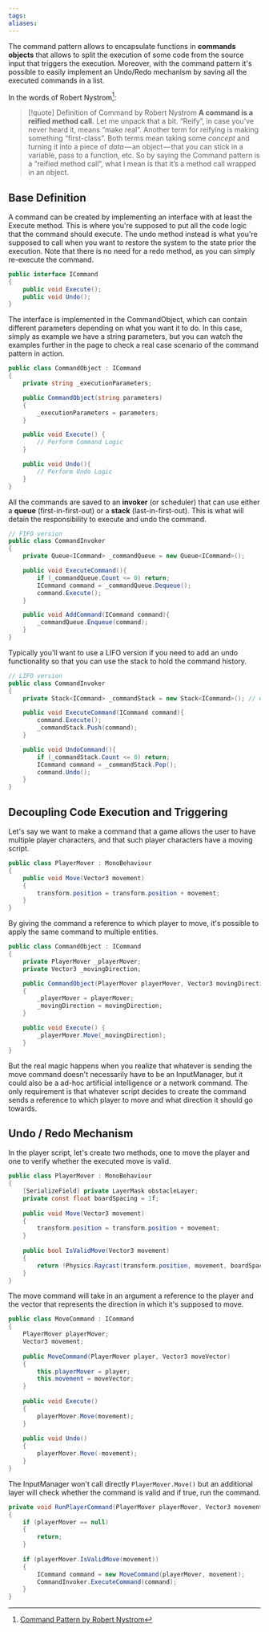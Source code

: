 ```yaml
---
tags: 
aliases:
---
```

The command pattern allows to encapsulate functions in **commands objects** that allows to split the execution of some code from the source input that triggers the execution. Moreover, with the command pattern it's possible to easily implement an Undo/Redo mechanism by saving all the executed commands in a list.

In the words of Robert Nystrom[^citation]:

> [!quote] Definition of Command by Robert Nystrom
> **A command is a reified method call.**
> Let me unpack that a bit. “Reify”, in case you’ve never heard it, means “make real”. Another term for reifying is making something “first-class”.
> Both terms mean taking some _concept_ and turning it into a piece of _data_ — an object — that you can stick in a variable, pass to a function, etc. So by saying the Command pattern is a “reified method call”, what I mean is that it’s a method call wrapped in an object.
## Base Definition
A command can be created by implementing an interface with at least the Execute method. This is where you're supposed to put all the code logic that the command should execute. 
The undo method instead is what you're supposed to call when you want to restore the system to the state prior the execution. Note that there is no need for a redo method, as you can simply re-execute the command.

```csharp
public interface ICommand
{
	public void Execute();
	public void Undo();
}
```

The interface is implemented in the CommandObject, which can contain different parameters depending on what you want it to do. In this case, simply as example we have a string parameters, but you can watch the examples further in the page to check a real case scenario of the command pattern in action.

```csharp
public class CommandObject : ICommand
{
	private string _executionParameters;

	public CommandObject(string parameters)
	{
		_executionParameters = parameters;
	}

	public void Execute() {
		// Perform Command Logic
	}

	public void Undo(){
		// Perform Undo Logic
	}
}
```

All the commands are saved to an **invoker** (or scheduler) that can use either a **queue** (first-in-first-out) or a **stack** (last-in-first-out). This is what will detain the responsibility to execute and undo the command.

```csharp
// FIFO version
public class CommandInvoker
{
	private Queue<ICommand> _commandQueue = new Queue<ICommand>();

	public void ExecuteCommand(){
		if (_commandQueue.Count <= 0) return;
		ICommand command = _commandQueue.Dequeue();
		command.Execute();
	}

	public void AddCommand(ICommand command){
		_commandQueue.Enqueue(command);
	}
}
```

Typically you'll want to use a LIFO version if you need to add an undo functionality so that you can use the stack to hold the command history.

```c#
// LIFO version
public class CommandInvoker
{
	private Stack<ICommand> _commandStack = new Stack<ICommand>(); // Command History

	public void ExecuteCommand(ICommand command){
		command.Execute();
		_commandStack.Push(command);
	}

	public void UndoCommand(){
		if (_commandStack.Count <= 0) return;
		ICommand command = _commandStack.Pop();
		command.Undo();
	}
}
```

## Decoupling Code Execution and Triggering
Let's say we want to make a command that a game allows the user to have multiple player characters, and that such player characters have a moving script.

```c#
public class PlayerMover : MonoBehaviour
{
	public void Move(Vector3 movement)
	{
		transform.position = transform.position + movement;
	}
}
```

By giving the command a reference to which player to move, it's possible to apply the same command to multiple entities.

```c#
public class CommandObject : ICommand
{
	private PlayerMover _playerMover;
	private Vector3 _movingDirection;

	public CommandObject(PlayerMover playerMover, Vector3 movingDirection)
	{
		_playerMover = playerMover;
		_movingDirection = movingDirection;
	}

	public void Execute() {
		_playerMover.Move(_movingDirection);
	}
}
```

But the real magic happens when you realize that whatever is sending the move command doesn't necessarily have to be an InputManager, but it could also be a ad-hoc artificial intelligence or a network command. The only requirement is that whatever script decides to create the command sends a reference to which player to move and what direction it should go towards.
## Undo / Redo Mechanism
In the player script, let's create two methods, one to move the player and one to verify whether the executed move is valid.

```c#
public class PlayerMover : MonoBehaviour
{
	[SerializeField] private LayerMask obstacleLayer;
	private const float boardSpacing = 1f;
	
	public void Move(Vector3 movement)
	{
		transform.position = transform.position + movement;
	}
	
	public bool IsValidMove(Vector3 movement)
	{
		return !Physics.Raycast(transform.position, movement, boardSpacing, obstacleLayer);
	}
}
```

The move command will take in an argument a reference to the player and the vector that represents the direction in which it's supposed to move.

```c#
public class MoveCommand : ICommand
{
	PlayerMover playerMover;
	Vector3 movement;
	
	public MoveCommand(PlayerMover player, Vector3 moveVector)
	{
		this.playerMover = player;
		this.movement = moveVector;
	}
	
	public void Execute()
	{
		playerMover.Move(movement);
	}
	
	public void Undo()
	{
		playerMover.Move(-movement);
	}
}
```

The InputManager won't call directly `PlayerMover.Move()` but an additional layer will check whether the command is valid and if true, run the command.

```c#
private void RunPlayerCommand(PlayerMover playerMover, Vector3 movement)
{
	if (playerMover == null)
	{
		return;
	}
	
	if (playerMover.IsValidMove(movement))
	{
		ICommand command = new MoveCommand(playerMover, movement);
		CommandInvoker.ExecuteCommand(command);
	}
}
```

[^Citation]: [Command Pattern by Robert Nystrom](https://gameprogrammingpatterns.com/command.html)
